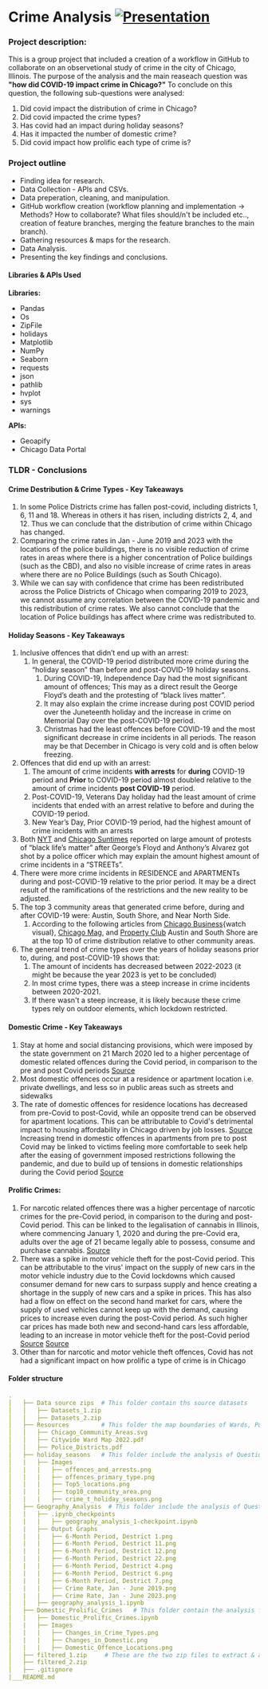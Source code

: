 

# Crime Analysis [![Presentation](https://img.shields.io/badge/Presentation-red?style=flat&logo=codereview)](https://docs.google.com/presentation/d/1pr2idPw0FhrQEDkaH_G73F3HYGTGXzfvvWhR5GCq2so/edit?usp=sharing)

### Project description:
This is a group project that included a creation of a workflow in GitHub to collaborate on an observetional study of crime in the city of Chicago, Illinois. The purpose of the analysis and the main reaseach question was **"how did COVID-19 impact crime in Chicago?"** To conclude on this question, the following sub-questions were analysed: 
1. Did covid impact the distribution of crime in Chicago?
2. Did covid impacted the crime types?
3. Has covid had an impact during holiday seasons?
4. Has it impacted the number of domestic crime?
5. Did covid impact how prolific each type of crime is? 

### Project outline
* Finding idea for research.
* Data Collection - APIs and CSVs. 
* Data preperation, cleaning, and manipulation. 
* GitHub workflow creation (workflow planning and implementation -> Methods? How to collaborate? What files should/n't be included etc.., creation of feature branches, merging the feature branches to the main branch). 
* Gathering resources & maps for the research. 
* Data Analysis. 
* Presenting the key findings and conclusions. 

#### Libraries & APIs Used
**Libraries:**
* Pandas
* Os
* ZipFile
* holidays
* Matplotlib
* NumPy 
* Seaborn 
* requests 
* json
* pathlib
* hvplot
* sys
* warnings

**APIs:**
* Geoapify
* Chicago Data Portal


### TLDR - Conclusions 
#### Crime Destribution & Crime Types - Key Takeaways
1. In some Police Districts crime has fallen post-covid, including districts 1, 6, 11 and 18. Whereas in others it has risen, including districts 2, 4, and 12. Thus we can conclude that the distribution of crime within Chicago has changed.
2. Comparing the crime rates in Jan - June 2019 and 2023 with the locations of the police buildings, there is no visible reduction of crime rates in areas where there is a higher concentration of Police buildings (such as the CBD), and also no visible increase of crime rates in areas where there are no Police Buildings (such as South Chicago).
3. While we can say with confidence that crime has been redistributed across the Police Districts of Chicago when comparing 2019 to 2023, we cannot assume any correlation between the COVID-19 pandemic and this redistribution of crime rates. We also cannot conclude that the location of Police buildings has affect where crime was redistributed to.

#### Holiday Seasons - Key Takeaways
1. Inclusive offences that didn’t end up with an arrest:
    1. In general, the COVID-19 period distributed more crime during the “holiday season” than before and post-COVID-19 holiday seasons. 
        1. During COVID-19, Independence Day had the most significant amount of offences; This may as a direct result the George Floyd’s death and the protesting of “black lives matter”.
        2. It may also explain the crime increase during post COVID period over the Juneteenth holiday and the increase in crime on Memorial Day over the post-COVID-19 period.
        3. Christmas had the least offences before COVID-19 and the most significant decrease in crime incidents in all periods. The reason may be that December in Chicago is very cold and is often below freezing. 
2. Offences that did end up with an arrest:
    1. The amount of crime incidents **with arrests** for **during** COVID-19 period and **Prior** to COVID-19 period almost doubled relative to the amount of crime incidents **post COVID-19** period.
    2. Post-COVID-19, Veterans Day holiday had the least amount of crime incidents that ended with an arrest relative to before and during the COVID-19 period.
    3. New Year’s Day, Prior COVID-19 period, had the highest amount of crime incidents with an arrests 
3. Both [NYT](https://www.nytimes.com/article/george-floyd-protests-timeline.html) and [Chicago Suntimes](https://chicago.suntimes.com/news/2021/5/25/22419345/protests-chicago-george-floyd-anniversary-black-latino-unity-racial-reckoning) reported on large amount of protests of “black life’s matter” after George’s Floyd and Anthony’s Alvarez got shot by a police officer which may explain the amount highest amount of crime incidents in a “STREETs”.
4. There were more crime incidents in RESIDENCE and APARTMENTs during and post-COVID-19 relative to the prior period. It may be a direct result of the ramifications of the restrictions and the new reality to be adjusted. 
5. The top 3 community areas that generated crime before, during and after COVID-19 were: Austin, South Shore, and Near North Side. 
    1. According to the following articles from [Chicago Business](https://www.chicagobusiness.com/crains-forum-safer-chicago/chicago-violence-problem-debate-safety-inequality#:~:text=is%20in%20crisis.%22-,Watch%20how%20the%20homicide%20rate%20changes%20over%20time,-A%20Flourish%20data){watch visual}, [Chicago Mag](https://www.chicagomag.com/city-life/july-2012/austin-chicagos-deadliest-neighborhood/), and [Property Club](https://propertyclub.nyc/article/most-dangerous-neighborhoods-in-chicago#:~:text=Austin%20is%20another%20one%20of,and%2020th%20in%20property%20crime.) Austin and South Shore are at the top 10 of crime distribution relative to other community areas.
6. The general trend of crime types over the years of holiday seasons prior to, during, and post-COVID-19 shows that:
    1. The amount of incidents has decreased between 2022-2023 (it might be because the year 2023 is yet to be concluded)
    2. In most crime types, there was a steep increase in crime incidents between 2020-2021.
    3. If there wasn't a steep increase, it is likely because these crime types rely on outdoor elements, which lockdown restricted. 
#### Domestic Crime - Key Takeaways
1. Stay at home and social distancing provisions, which were imposed by the state government on 21 March 2020 led to a higher percentage of domestic related offences during the Covid period, in comparison to the pre and post Covid periods [Source](https://www.illinois.gov/news/press-release.21288.html#:~:text=The%20order%20takes%20effect%205,of%20more%20than%2010%20people.)
2. Most domestic offences occur at a residence or apartment location  i.e. private dwellings, and less so in public areas such as streets and sidewalks
3. The rate of domestic offences for residence locations has decreased from pre-Covid to post-Covid, while an opposite trend can be observed for apartment locations. This can be attributable to Covid's detrimental impact to housing affordability in Chicago driven by job losses. [Source](https://chicago.suntimes.com/2020/4/27/21238379/covid-19-affordable-housing-chicago-rent-marisa-novara-op-ed)
 Increasing trend in domestic offences in apartments from pre to post Covid may be linked to victims feeling more comfortable to seek help after the easing of government imposed restrictions following the pandemic, and due to build up of tensions in domestic relationships during the Covid period
 [Source](https://wgntv.com/news/cover-story/shadow-pandemic-of-gender-based-violence-spurs-action-in-chicago/)
#### Prolific Crimes:
1. For narcotic related offences there was a higher percentage of narcotic crimes for the pre-Covid period, in comparison to the during and post-Covid period. This can be linked to the legalisation of cannabis in Illinois, where commencing January 1, 2020 and during the pre-Covid era, adults over the age of 21 became legally able to possess, consume and purchase cannabis.
[Source](https://www.chicago.gov/city/en/sites/cannabis-information-center/home/social-consumption.html#:~:text=Pursuant%20to%20state%20law%2C%20adults,discretion%20of%20the%20property%20owner.)
2. There was a spike in motor vehicle theft for the post-Covid period. This can be attributable to the virus' impact on the supply of new cars in the motor vehicle industry due to the Covid lockdowns which caused consumer demand for new cars to surpass supply and hence creating a shortage in the supply of new cars and a spike in prices. This has also had a flow on effect on the second hand market for cars, where the supply of used vehicles cannot keep up with the demand, causing prices to increase even during the post-Covid period. As such higher car prices has made both new and second-hand cars less affordable, leading to an increase in motor vehicle theft for the post-Covid period
[Source](https://www.chicagotribune.com/coronavirus/ct-coronavirus-chicago-auto-industry-inventory-new-cars-20201002-hbxvy3qf65espn5q4zxaevs754-story.html)
[Source](https://www.chicagotribune.com/business/ct-biz-used-car-prices-20230330-chd5cfaq2jcqzk2hnqzl4fkzca-story.html)
3. Other than for narcotic and motor vehicle theft offences, Covid has not had a significant impact on how prolific a type of crime is in Chicago

#### Folder structure
``` yml
.
│   ├── Data source zips  # This folder contain ths source datasets           
│   │   ├── Datasets_1.zip                        
│   │   ├── Datasets_2.zip 
│   ├── Resources         # This folder the map boundaries of Wards, Police destricts, and community areas          
│   │   ├── Chicago_Community_Areas.svg                       
│   │   ├── Citywide Ward Map 2022.pdf
│   │   ├── Police_Districts.pdf
│   ├── holiday_seasons   # This folder include the analysis of Question 3 and the charts images
│   |   ├── Images
│   |   |   ├── offences_and_arrests.png
│   |   |   ├── offences_primary_type.png
│   |   |   ├── Top5_locations.png
│   |   |   ├── top10_community_area.png
│   |   |   ├── crime_t_holiday_seasons.png
│   ├── Geography_Analysis  # This folder include the analysis of Question 1 & 2 and the charts images
│   |   ├── .ipynb_checkpoints
│   |   |   ├── geography_analysis_1-checkpoint.ipynb
│   |   ├── Output Graphs
│   |   |   ├── 6-Month Period, Destrict 1.png
│   |   |   ├── 6-Month Period, Destrict 11.png
│   |   |   ├── 6-Month Period, Destrict 12.png
│   |   |   ├── 6-Month Period, Destrict 22.png
│   |   |   ├── 6-Month Period, Destrict 4.png
│   |   |   ├── 6-Month Period, Destrict 6.png
│   |   |   ├── 6-Month Period, Destrict 7.png
│   |   |   ├── Crime Rate, Jan - June 2019.png
│   |   |   ├── Crime Rate, Jan - June 2023.png
│   |   ├── geography_analysis_1.ipynb
│   ├── Domestic_Prolific_Crimes   # This folder contain the analysis for Question 4 & 5 as well as the charts images
│   |   ├── Domestic_Prolific_Crimes.ipynb
│   |   ├── Images
│   |   |   ├── Changes_in_Crime_Types.png
│   |   |   ├── Changes_in_Domestic.png
│   |   |   ├── Domestic_Offence_Locations.png
│   ├── filtered_1.zip     # These are the two zip files to extract & append the clean dataset. 
│   ├── filtered_2.zip
│   ├── .gitignore            
|___README.md
``` 